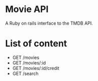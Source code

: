 # Movie API

A Ruby on rails interface to the TMDB API.

# List of content

- GET /movies
- GET /movies/:id
- GET /movies/:id/credit
- GET /search

